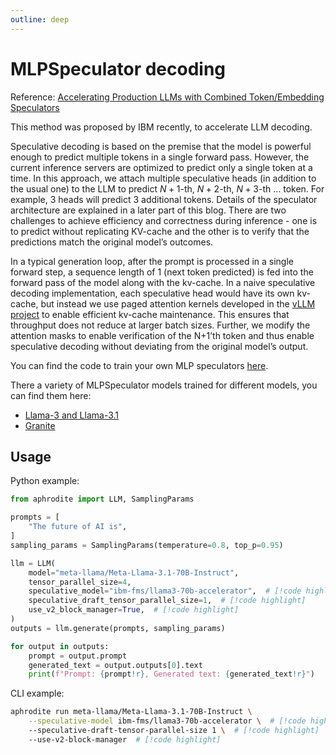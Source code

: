 ```yaml
---
outline: deep
---
```


# MLPSpeculator decoding

Reference: [Accelerating Production LLMs with Combined Token/Embedding Speculators](https://arxiv.org/abs/2404.19124)

This method was proposed by IBM recently, to accelerate LLM decoding.

Speculative decoding is based on the premise that the model is powerful enough to predict multiple tokens in a single forward pass. However, the current inference servers are optimized to predict only a single token at a time. In this approach, we attach multiple speculative heads (in addition to the usual one) to the LLM to predict $N+1$-th, $N+2$-th, $N+3$-th … token. For example, 3 heads will predict 3 additional tokens. Details of the speculator architecture are explained in a later part of this blog. There are two challenges to achieve efficiency and correctness during inference - one is to predict without replicating KV-cache and the other is to verify that the predictions match the original model’s outcomes.

In a typical generation loop, after the prompt is processed in a single forward step, a sequence length of 1 (next token predicted) is fed into the forward pass of the model along with the kv-cache. In a naive speculative decoding implementation, each speculative head would have its own kv-cache, but instead we use paged attention kernels developed in the [vLLM project](https://vllm.ai) to enable efficient kv-cache maintenance. This ensures that throughput does not reduce at larger batch sizes. Further, we modify the attention masks to enable verification of the N+1’th token and thus enable speculative decoding without deviating from the original model’s output.

You can find the code to train your own MLP speculators [here](https://github.com/foundation-model-stack/fms-fsdp/pull/35).

There a variety of MLPSpeculator models trained for different models, you can find them here:

- [Llama-3 and Llama-3.1](https://huggingface.co/collections/ibm-fms/speculators-66a1b6838f0d2327e0a3a8c3)
- [Granite](https://huggingface.co/collections/ibm-granite/granite-speculators-664b97a44ddc5640e8cd73ac)

## Usage

Python example:

```py
from aphrodite import LLM, SamplingParams

prompts = [
    "The future of AI is",
]
sampling_params = SamplingParams(temperature=0.8, top_p=0.95)

llm = LLM(
    model="meta-llama/Meta-Llama-3.1-70B-Instruct",
    tensor_parallel_size=4,
    speculative_model="ibm-fms/llama3-70b-accelerator",  # [!code highlight]
    speculative_draft_tensor_parallel_size=1,  # [!code highlight]
    use_v2_block_manager=True,  # [!code highlight]
)
outputs = llm.generate(prompts, sampling_params)

for output in outputs:
    prompt = output.prompt
    generated_text = output.outputs[0].text
    print(f"Prompt: {prompt!r}, Generated text: {generated_text!r}")
```

CLI example:

```sh
aphrodite run meta-llama/Meta-Llama-3.1-70B-Instruct \
    --speculative-model ibm-fms/llama3-70b-accelerator \  # [!code highlight]
    --speculative-draft-tensor-parallel-size 1 \  # [!code highlight]
    --use-v2-block-manager  # [!code highlight]
```

